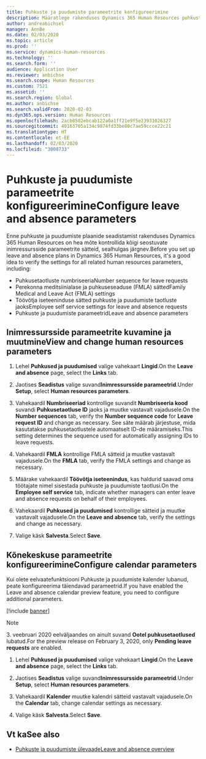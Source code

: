 ```yaml
---
title: Puhkuste ja puudumiste parameetrite konfigureerimine
description: Määratlege rakenduses Dynamics 365 Human Resources puhkuste ja puudumiste inimressursside parameetrid.
author: andreabichsel
manager: AnnBe
ms.date: 02/03/2020
ms.topic: article
ms.prod: ''
ms.service: dynamics-human-resources
ms.technology: ''
ms.search.form: ''
audience: Application User
ms.reviewer: anbichse
ms.search.scope: Human Resources
ms.custom: 7521
ms.assetid: ''
ms.search.region: Global
ms.author: anbichse
ms.search.validFrom: 2020-02-03
ms.dyn365.ops.version: Human Resources
ms.openlocfilehash: 2acb8502ebcab122a0a1ff21e9f5e23931026327
ms.sourcegitcommit: 40163705a134c9874fd33be80c7ae59ccce22c21
ms.translationtype: HT
ms.contentlocale: et-EE
ms.lasthandoff: 02/03/2020
ms.locfileid: "3008733"
---
```

# <a name="configure-leave-and-absence-parameters"></a><span data-ttu-id="4bf67-103">Puhkuste ja puudumiste parameetrite konfigureerimine</span><span class="sxs-lookup"><span data-stu-id="4bf67-103">Configure leave and absence parameters</span></span>

<span data-ttu-id="4bf67-104">Enne puhkuste ja puudumiste plaanide seadistamist rakenduses Dynamics 365 Human Resources on hea mõte kontrollida kõigi seostuvate inimressursside parameetrite sätteid, sealhulgas järgnev.</span><span class="sxs-lookup"><span data-stu-id="4bf67-104">Before you set up leave and absence plans in Dynamics 365 Human Resources, it's a good idea to verify the settings for all related human resources parameters, including:</span></span>

- <span data-ttu-id="4bf67-105">Puhkusetaotluste numbriseeria</span><span class="sxs-lookup"><span data-stu-id="4bf67-105">Number sequence for leave requests</span></span>
- <span data-ttu-id="4bf67-106">Perekonna meditsiinialase ja puhkuseseaduse (FMLA) sätted</span><span class="sxs-lookup"><span data-stu-id="4bf67-106">Family Medical and Leave Act (FMLA) settings</span></span>
- <span data-ttu-id="4bf67-107">Töövõtja iseteeninduse sätted puhkuste ja puudumiste taotluste jaoks</span><span class="sxs-lookup"><span data-stu-id="4bf67-107">Employee self service settings for leave and absence requests</span></span>
- <span data-ttu-id="4bf67-108">Puhkuste ja puudumiste parameetrid</span><span class="sxs-lookup"><span data-stu-id="4bf67-108">Leave and absence parameters</span></span>

## <a name="view-and-change-human-resources-parameters"></a><span data-ttu-id="4bf67-109">Inimressursside parameetrite kuvamine ja muutmine</span><span class="sxs-lookup"><span data-stu-id="4bf67-109">View and change human resources parameters</span></span>

1. <span data-ttu-id="4bf67-110">Lehel **Puhkused ja puudumised** valige vahekaart **Lingid**.</span><span class="sxs-lookup"><span data-stu-id="4bf67-110">On the **Leave and absence** page, select the **Links** tab.</span></span>

2. <span data-ttu-id="4bf67-111">Jaotises **Seadistus** valige suvand**Inimressursside parameetrid**.</span><span class="sxs-lookup"><span data-stu-id="4bf67-111">Under **Setup**, select **Human resources parameters**.</span></span>

3. <span data-ttu-id="4bf67-112">Vahekaardil **Numbriseeriad** kontrollige suvandit **Numbriseeria kood** suvandi **Puhkusetaotluse ID** jaoks ja muutke vastavalt vajadusele.</span><span class="sxs-lookup"><span data-stu-id="4bf67-112">On the **Number sequences** tab, verify the **Number sequence code** for **Leave request ID** and change as necessary.</span></span> <span data-ttu-id="4bf67-113">See säte määrab järjestuse, mida kasutatakse puhkusetaotlustele automaatselt ID-de määramiseks.</span><span class="sxs-lookup"><span data-stu-id="4bf67-113">This setting determines the sequence used for automatically assigning IDs to leave requests.</span></span>

4. <span data-ttu-id="4bf67-114">Vahekaardil **FMLA** kontrollige FMLA sätteid ja muutke vastavalt vajadusele.</span><span class="sxs-lookup"><span data-stu-id="4bf67-114">On the **FMLA** tab, verify the FMLA settings and change as necessary.</span></span>

5. <span data-ttu-id="4bf67-115">Määrake vahekaardil **Töövõtja iseteenindus**, kas haldurid saavad oma töötajate nimel sisestada puhkuste ja puudumiste taotlusi.</span><span class="sxs-lookup"><span data-stu-id="4bf67-115">On the **Employee self service** tab, indicate whether managers can enter leave and absence requests on behalf of their employees.</span></span>

6. <span data-ttu-id="4bf67-116">Vahekaardil **Puhkused ja puudumised** kontrollige sätteid ja muutke vastavalt vajadusele.</span><span class="sxs-lookup"><span data-stu-id="4bf67-116">On the **Leave and absence** tab, verify the settings and change as necessary.</span></span>

7. <span data-ttu-id="4bf67-117">Valige käsk **Salvesta**.</span><span class="sxs-lookup"><span data-stu-id="4bf67-117">Select **Save**.</span></span>

## <a name="configure-calendar-parameters"></a><span data-ttu-id="4bf67-118">Kõnekeskuse parameetrite konfigureerimine</span><span class="sxs-lookup"><span data-stu-id="4bf67-118">Configure calendar parameters</span></span>

<span data-ttu-id="4bf67-119">Kui olete eelvaatefunktsiooni Puhkuste ja puudumiste kalender lubanud, peate konfigureerima täiendavad parameetrid.</span><span class="sxs-lookup"><span data-stu-id="4bf67-119">If you have enabled the Leave and absence calendar preview feature, you need to configure additional parameters.</span></span> 

[!include [banner](includes/preview-feature-leave-absence.md)]

> [!NOTE]
> <span data-ttu-id="4bf67-120">3. veebruari 2020 eelväljaandes on ainult suvand **Ootel puhkusetaotlused** lubatud.</span><span class="sxs-lookup"><span data-stu-id="4bf67-120">For the preview release on February 3, 2020, only **Pending leave requests** are enabled.</span></span>

1. <span data-ttu-id="4bf67-121">Lehel **Puhkused ja puudumised** valige vahekaart **Lingid**.</span><span class="sxs-lookup"><span data-stu-id="4bf67-121">On the **Leave and absence** page, select the **Links** tab.</span></span>

2. <span data-ttu-id="4bf67-122">Jaotises **Seadistus** valige suvand**Inimressursside parameetrid**.</span><span class="sxs-lookup"><span data-stu-id="4bf67-122">Under **Setup**, select **Human resources parameters**.</span></span>

3. <span data-ttu-id="4bf67-123">Vahekaardil **Kalender** muutke kalendri sätteid vastavalt vajadusele.</span><span class="sxs-lookup"><span data-stu-id="4bf67-123">On the **Calendar** tab, change calendar settings as necessary.</span></span>

4. <span data-ttu-id="4bf67-124">Valige käsk **Salvesta**.</span><span class="sxs-lookup"><span data-stu-id="4bf67-124">Select **Save**.</span></span>

## <a name="see-also"></a><span data-ttu-id="4bf67-125">Vt ka</span><span class="sxs-lookup"><span data-stu-id="4bf67-125">See also</span></span>

- [<span data-ttu-id="4bf67-126">Puhkuste ja puudumiste ülevaade</span><span class="sxs-lookup"><span data-stu-id="4bf67-126">Leave and absence overview</span></span>](hr-leave-and-absence-overview.md)
